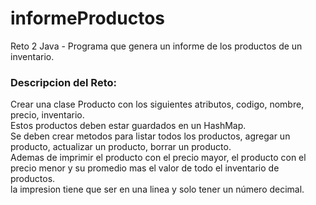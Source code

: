 # informeProductos
Reto 2 Java - Programa que genera un informe de los productos de un inventario.

### Descripcion del Reto:
Crear una clase Producto con los siguientes atributos, codigo, nombre, precio, inventario.<br>
Estos productos deben estar guardados en un HashMap.<br>
Se deben crear metodos para listar todos los productos, agregar un producto, actualizar un producto, borrar un producto.<br>
Ademas de imprimir el producto con el precio mayor, el producto con el precio menor y su promedio mas el valor de todo el inventario de productos.<br>
la impresion tiene que ser en una linea y solo tener un número decimal.
